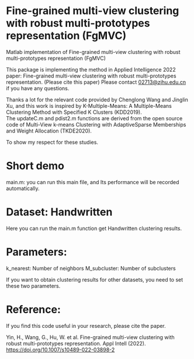 # Fine-grained multi-view clustering with robust multi-prototypes representation (FgMVC)
Matlab implementation of Fine-grained multi-view clustering with robust multi-prototypes representation (FgMVC)

This package is implementing the method in Applied Intelligence 2022 paper: Fine-grained multi-view clustering with robust multi-prototypes representation. 
(Please cite this paper) Please contact 02713@zjhu.edu.cn if you have any questions. 

Thanks a lot for the relevant code provided by Chenglong Wang and Jinglin Xu, and this work is inspired by K-Multiple-Means: A Multiple-Means Clustering Method with Specified K Clusters (KDD2019).   
The updateC.m and pdist2.m functions are derived from the open source code of Multi-View k-means Clustering with AdaptiveSparse Memberships and Weight Allocation (TKDE2020). 

To show my respect for these studies.

# Short demo
main.m: you can run this main file, and Its performance will be recorded automatically. 

# Dataset: Handwritten
Here you can run the main.m function get Handwritten clustering results. 

# Parameters: 
k_nearest: Number of neighbors
M_subcluster: Number of subclusters

If you want to obtain clustering results for other datasets, you need to set these two parameters.

# Reference:
If you find this code useful in your research, please cite the paper.

Yin, H., Wang, G., Hu, W. et al. Fine-grained multi-view clustering with robust multi-prototypes representation. Appl Intell (2022). https://doi.org/10.1007/s10489-022-03898-2
